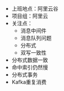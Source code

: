 - 上班地点：阿里云谷
- 项目组：阿里云
- 关注点：
	- 消息中间件
	- 消息队列问题
	- 分布式
	- 双写一致性
- 分布式数据一致
- 命中索引仍然慢
- 分布式事务
- Kafka重复消费